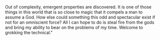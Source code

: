 Out of complexity, emergent properties are discovered. It is one of those things in this world that is so close to magic that it compels a man to assume a God. How else could something this odd and spectacular exist if not for an omniscient force? All I can hope to do is steal fire from the gods and bring my ability to bear on the problems of my time. Welcome to grokking the technical."
